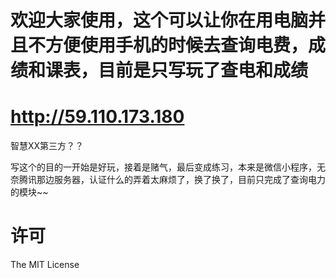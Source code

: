 #   欢迎大家使用，这个可以让你在用电脑并且不方便使用手机的时候去查询电费，成绩和课表，目前是只写玩了查电和成绩
#   http://59.110.173.180


 智慧XX第三方？？

写这个的目的一开始是好玩，接着是赌气，最后变成练习，本来是微信小程序，无奈腾讯那边服务器，认证什么的弄着太麻烦了，换了换了，目前只完成了查询电力的模块~~
  
# 许可
The MIT License
